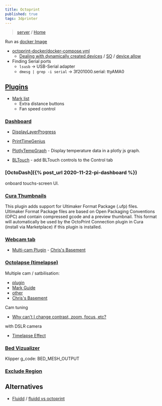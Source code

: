 ```yaml
---
title: Octoprint
published: true
tags: 3dprinter
---
```

>  [server](http://192.168.0.123/) / [Home](https://octoprint.org/)

Run as [docker Image](https://github.com/OctoPrint/octoprint-docker)
- [ octoprint-docker/docker-compose.yml ](https://github.com/OctoPrint/octoprint-docker/blob/master/docker-compose.yml)
	- [Dealing with dynamically created devices](https://docs.docker.com/engine/reference/commandline/create/#dealing-with-dynamically-created-devices---device-cgroup-rule) / [SO](https://stackoverflow.com/questions/24225647/docker-a-way-to-give-access-to-a-host-usb-or-serial-device) / [device allow](https://forums.docker.com/t/add-devices-to-existing-docker-container/38685/3)
- Finding Serial ports
	- `lsusb` -> USB-Serial adapter
    - `dmesg | grep -i serial` -> 3f201000.serial: ttyAMA0

## [Plugins](http://plugins.octoprint.org/help/installation/) 
- [Mark list](https://www.youtube.com/watch?v=Zq1sFBgxy8o)
	- Extra distance buttons
    - Fan speed control

### [Dashboard](https://plugins.octoprint.org/plugins/dashboard/)
- [DisplayLayerProgress](https://plugins.octoprint.org/plugins/DisplayLayerProgress/)
- [PrintTimeGenius](https://plugins.octoprint.org/plugins/PrintTimeGenius/)
- [PlotlyTempGraph](https://plugins.octoprint.org/plugins/plotlytempgraph/) - Display temperature data in a plotly js graph. 

- [BLTouch](https://plugins.octoprint.org/plugins/BLTouch/) - add BLTouch controls to the Control tab

### [OctoDash]({% post_url 2020-11-22-pi-dashboard %})
onboard touchs-screen UI.

### [Cura Thumbnails](https://plugins.octoprint.org/plugins/UltimakerFormatPackage/)
This plugin adds support for Ultimaker Format Package (.ufp) files. Ultimaker Format Package files are based on Open Packaging Conventions (OPC) and contain compressed gcode and a preview thumbnail. This format will automatically be used by the OctoPrint Connection plugin in Cura (install via Marketplace) if this plugin is installed.

### [Webcam tab](https://plugins.octoprint.org/plugins/webcamtab/)

- [Multi-cam Plugin](https://plugins.octoprint.org/plugins/multicam/) - [Chris's Basement](https://www.youtube.com/watch?v=FzpBgEG_ksw)

### [Octolapse (timelapse)](https://formerlurker.github.io/Octolapse/)
Multiple cam / satbilisation:
- [plugin](https://plugins.octoprint.org/plugins/octolapse/)
- [Mark Guide](https://www.youtube.com/watch?v=CjOIxKxb3h8)
- [other](https://www.youtube.com/watch?v=mXv3rw1-058)
- [Chris's Basement](https://www.youtube.com/watch?v=BhiJua0q2Cs)

Cam tuning
- [Why can't I change contrast, zoom, focus, etc?](https://github.com/FormerLurker/Octolapse/wiki/Troubleshooting#why-cant-i-change-contrast-zoom-focus-etc)

with DSLR camera
- [Timelapse Effect](https://www.youtube.com/watch?v=Is10iN43UjI)

### [Bed Vizualizer](https://plugins.octoprint.org/plugins/bedlevelvisualizer/)

Klipper g_code: BED_MESH_OUTPUT

### [Exclude Region](https://discourse.octoprint.org/t/exclude-region-plugin-is-one-of-the-best-ever/2742)

## Alternatives
- [Fluidd](https://docs.fluidd.xyz/) / [fluidd vs octoprint](https://duckduckgo.com/?q=fluidd+vs+octoprint&t=lm&ia=web)
